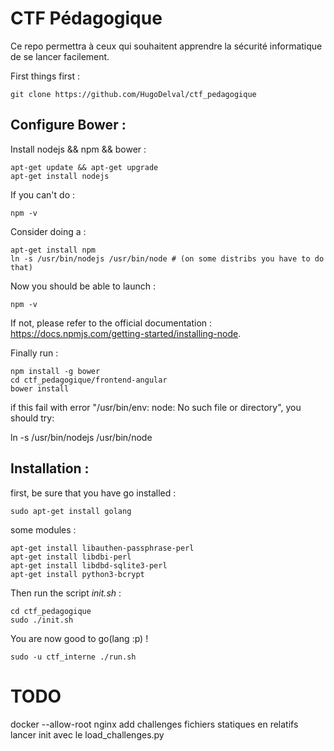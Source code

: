 # CTF Pédagogique

Ce repo permettra à ceux qui souhaitent apprendre la sécurité informatique de se lancer facilement.

First things first :

    git clone https://github.com/HugoDelval/ctf_pedagogique

## Configure Bower :

Install nodejs && npm && bower :

    apt-get update && apt-get upgrade
    apt-get install nodejs
If you can't do :

    npm -v
Consider doing a :
    
    apt-get install npm
    ln -s /usr/bin/nodejs /usr/bin/node # (on some distribs you have to do that)
Now you should be able to launch :

    npm -v
If not, please refer to the official documentation : https://docs.npmjs.com/getting-started/installing-node.

Finally run :
    
    
    npm install -g bower
    cd ctf_pedagogique/frontend-angular
    bower install

if this fail with error "/usr/bin/env: node: No such file or directory", you should try:

  ln -s /usr/bin/nodejs /usr/bin/node
    
## Installation :
first, be sure that you have go installed :

    sudo apt-get install golang
some modules :

    apt-get install libauthen-passphrase-perl
    apt-get install libdbi-perl
    apt-get install libdbd-sqlite3-perl
    apt-get install python3-bcrypt

Then run the script *init.sh* :

    cd ctf_pedagogique
    sudo ./init.sh
    
You are now good to go(lang :p) !

    sudo -u ctf_interne ./run.sh



# TODO

docker
--allow-root
nginx
add challenges
fichiers statiques en relatifs
lancer init avec le load_challenges.py
